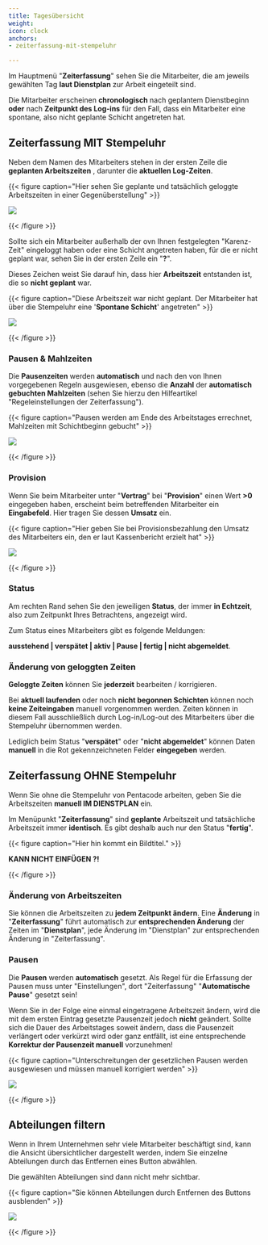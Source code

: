 ```yaml
---
title: Tagesübersicht
weight: 
icon: clock
anchors:
- zeiterfassung-mit-stempeluhr

---
```

Im Hauptmenü "**Zeiterfassung**" sehen Sie die Mitarbeiter, die am jeweils gewählten Tag **laut Dienstplan** zur Arbeit eingeteilt sind.

Die Mitarbeiter erscheinen **chronologisch** nach geplantem Dienstbeginn **oder** nach **Zeitpunkt des Log-ins** für den Fall, dass ein Mitarbeiter eine spontane, also nicht geplante Schicht angetreten hat.

## Zeiterfassung MIT Stempeluhr

Neben dem Namen des Mitarbeiters stehen in der ersten Zeile die **geplanten Arbeitszeiten** , darunter die **aktuellen Log-Zeiten**.

{{< figure caption="Hier sehen Sie geplante  und tatsächlich geloggte Arbeitszeiten in einer Gegenüberstellung" >}}

![](/uploads/log-in.png)

{{< /figure >}}

Sollte sich ein Mitarbeiter außerhalb der ovn Ihnen festgelegten "Karenz-Zeit" eingeloggt haben oder eine Schicht angetreten haben, für die er nicht geplant war, sehen Sie in der ersten Zeile ein "**?**".

Dieses Zeichen weist Sie darauf hin, dass hier **Arbeitszeit** entstanden ist, die so **nicht geplant** war.

{{< figure caption="Diese Arbeitszeit war nicht geplant. Der Mitarbeiter hat über die Stempeluhr eine '**Spontane Schicht**' angetreten" >}}

![](/uploads/spontane-schicht.png)

{{< /figure >}}

### Pausen & Mahlzeiten

Die **Pausenzeiten** werden **automatisch** und nach den von Ihnen vorgegebenen Regeln ausgewiesen, ebenso die **Anzahl** der **automatisch gebuchten Mahlzeiten** (sehen Sie hierzu den Hilfeartikel "Regeleinstellungen der Zeiterfassung").

{{< figure caption="Pausen werden am Ende des Arbeitstages errechnet, Mahlzeiten mit Schichtbeginn gebucht" >}}

![](/uploads/pausen-mahlzeiten.png)

{{< /figure >}}

### Provision

Wenn Sie beim Mitarbeiter unter "**Vertrag**" bei "**Provision**" einen Wert **>0** eingegeben haben, erscheint beim betreffenden Mitarbeiter ein **Eingabefeld**. Hier tragen Sie dessen **Umsatz** ein.

{{< figure caption="Hier geben Sie bei Provisionsbezahlung den Umsatz des Mitarbeiters ein, den er laut Kassenbericht erzielt hat" >}}

![](/uploads/provision.png)

{{< /figure >}}

### Status

Am rechten Rand sehen Sie den jeweiligen **Status**, der immer **in Echtzeit**, also zum Zeitpunkt Ihres Betrachtens, angezeigt wird.

Zum Status eines Mitarbeiters gibt es folgende Meldungen:

**ausstehend | verspätet | aktiv | Pause | fertig | nicht abgemeldet**.

### Änderung von geloggten Zeiten

**Geloggte Zeiten** können Sie **jederzeit** bearbeiten / korrigieren.

Bei **aktuell laufenden** oder noch **nicht begonnen Schichten** können noch **keine Zeiteingaben** manuell vorgenommen werden. Zeiten können in diesem Fall ausschließlich durch Log-in/Log-out des Mitarbeiters über die Stempeluhr übernommen werden.

Lediglich beim Status "**verspätet**" oder "**nicht abgemeldet**" können Daten **manuell** in die Rot gekennzeichneten Felder **eingegeben** werden.

## Zeiterfassung OHNE Stempeluhr

Wenn Sie ohne die Stempeluhr von Pentacode arbeiten, geben Sie die Arbeitszeiten **manuell IM DIENSTPLAN** ein.

Im Menüpunkt "**Zeiterfassung**" sind **geplante** Arbeitszeit und tatsächliche Arbeitszeit immer **identisch**. Es gibt deshalb auch nur den Status "**fertig**".

{{< figure caption="Hier hin kommt ein Bildtitel." >}}

**KANN NICHT EINFÜGEN ?!**

{{< /figure >}}

### Änderung von Arbeitszeiten

Sie können die Arbeitszeiten zu **jedem Zeitpunkt ändern**. Eine **Änderung** in "**Zeiterfassung**" führt automatisch zur **entsprechenden Änderung** der Zeiten im "**Dienstplan**", jede Änderung im "Dienstplan" zur entsprechenden Änderung in "Zeiterfassung".

### Pausen

Die **Pausen** werden **automatisch** gesetzt. Als Regel für die Erfassung der Pausen muss unter "Einstellungen", dort "Zeiterfassung" "**Automatische Pause**" gesetzt sein!

Wenn Sie in der Folge eine einmal eingetragene Arbeitszeit ändern, wird die mit dem ersten Eintrag gesetzte Pausenzeit jedoch **nicht** geändert. Sollte sich die Dauer des Arbeitstages soweit ändern, dass die Pausenzeit verlängert oder verkürzt wird oder ganz entfällt, ist eine entsprechende **Korrektur der Pausenzeit manuell** vorzunehmen!

{{< figure caption="Unterschreitungen der gesetzlichen Pausen werden ausgewiesen und müssen manuell korrigiert werden" >}}

![](/uploads/pausenkorrektur-manuell.png)

{{< /figure >}}

## Abteilungen filtern

Wenn in Ihrem Unternehmen sehr viele Mitarbeiter beschäftigt sind, kann die Ansicht übersichtlicher dargestellt werden, indem Sie einzelne Abteilungen durch das Entfernen eines Button abwählen.

Die gewählten Abteilungen sind dann nicht mehr sichtbar.

{{< figure caption="Sie können Abteilungen durch Entfernen des Buttons ausblenden" >}}

![](/uploads/abteilungen-abwahlen.png)

{{< /figure >}}